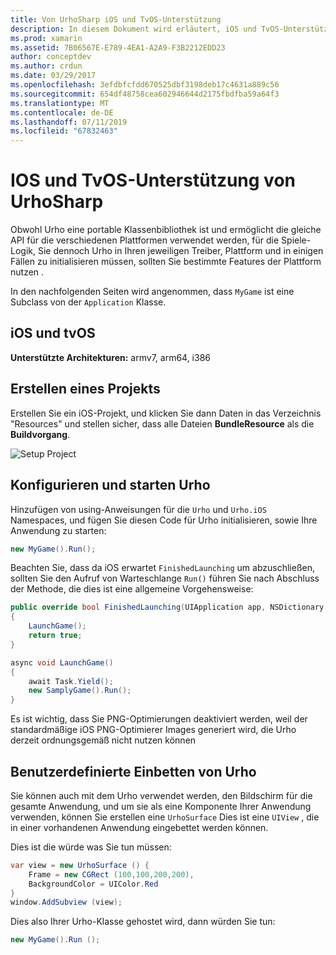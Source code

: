 ```yaml
---
title: Von UrhoSharp iOS und TvOS-Unterstützung
description: In diesem Dokument wird erläutert, iOS und TvOS-Unterstützung für von UrhoSharp. Es beschreibt, wie ein Projekt erstellen, konfigurieren und starten Urho und führen Sie eine benutzerdefinierte Einbetten von Urho.
ms.prod: xamarin
ms.assetid: 7B06567E-E789-4EA1-A2A9-F3B2212EDD23
author: conceptdev
ms.author: crdun
ms.date: 03/29/2017
ms.openlocfilehash: 3efdbfcfdd670525dbf3198deb17c4631a889c56
ms.sourcegitcommit: 654df48758cea602946644d2175fbdfba59a64f3
ms.translationtype: MT
ms.contentlocale: de-DE
ms.lasthandoff: 07/11/2019
ms.locfileid: "67832463"
---
```

# <a name="urhosharp-ios-and-tvos-support"></a>IOS und TvOS-Unterstützung von UrhoSharp

Obwohl Urho eine portable Klassenbibliothek ist und ermöglicht die gleiche API für die verschiedenen Plattformen verwendet werden, für die Spiele-Logik, Sie dennoch Urho in Ihren jeweiligen Treiber, Plattform und in einigen Fällen zu initialisieren müssen, sollten Sie bestimmte Features der Plattform nutzen .

In den nachfolgenden Seiten wird angenommen, dass `MyGame` ist eine Subclass von der `Application` Klasse.

## <a name="ios-and-tvos"></a>iOS und tvOS

**Unterstützte Architekturen:** armv7, arm64, i386

## <a name="creating-a-project"></a>Erstellen eines Projekts

Erstellen Sie ein iOS-Projekt, und klicken Sie dann Daten in das Verzeichnis "Resources" und stellen sicher, dass alle Dateien **BundleResource** als die **Buildvorgang**.

![Setup Project](ios-images/image-4.png "Hinzufügen von Daten zu dem Verzeichnis \"Resources\"")

## <a name="configuring-and-launching-urho"></a>Konfigurieren und starten Urho

Hinzufügen von using-Anweisungen für die `Urho` und `Urho.iOS` Namespaces, und fügen Sie diesen Code für Urho initialisieren, sowie Ihre Anwendung zu starten:

```csharp
new MyGame().Run();
```

Beachten Sie, dass da iOS erwartet `FinishedLaunching` um abzuschließen, sollten Sie den Aufruf von Warteschlange `Run()` führen Sie nach Abschluss der Methode, die dies ist eine allgemeine Vorgehensweise:

```csharp
public override bool FinishedLaunching(UIApplication app, NSDictionary options)
{
    LaunchGame();
    return true;
}

async void LaunchGame()
{
    await Task.Yield();
    new SamplyGame().Run();
}
```

Es ist wichtig, dass Sie PNG-Optimierungen deaktiviert werden, weil der standardmäßige iOS PNG-Optimierer Images generiert wird, die Urho derzeit ordnungsgemäß nicht nutzen können

## <a name="custom-embedding-of-urho"></a>Benutzerdefinierte Einbetten von Urho

Sie können auch mit dem Urho verwendet werden, den Bildschirm für die gesamte Anwendung, und um sie als eine Komponente Ihrer Anwendung verwenden, können Sie erstellen eine `UrhoSurface` Dies ist eine `UIView` , die in einer vorhandenen Anwendung eingebettet werden können.

Dies ist die würde was Sie tun müssen:

```csharp
var view = new UrhoSurface () {
    Frame = new CGRect (100,100,200,200),
    BackgroundColor = UIColor.Red
}
window.AddSubview (view);
```

Dies also Ihrer Urho-Klasse gehostet wird, dann würden Sie tun:

```csharp
new MyGame().Run ();
```

